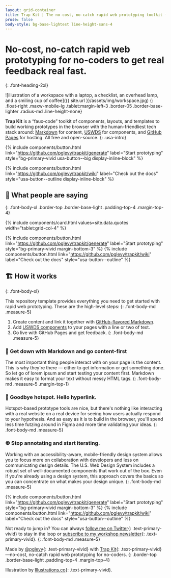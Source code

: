 ```yaml
---
layout: grid-container
title: Trap Kit | The no-cost, no-catch rapid web prototyping toolkit for no-coders to get real feedback real fast.
prose: false
body-style: bg-base-lightest line-height-sans-4
---
```


# No-cost, no-catch rapid web prototyping for no-coders to get real feedback real fast.
{: .font-heading-2xl}

![illustration of a workspace with a laptop, a checklist, an overhead lamp, and a smiling cup of coffee]({{ site.url }}/assets/img/workspace.jpg)
{: .float-right .maxw-mobile-lg .tablet:margin-left-3 .border-05 .border-base-lighter .radius-md .line-height-none}

**Trap Kit** is a “faux-code” toolkit of components, layouts, and templates to build working prototypes in the browser with the human-friendliest tech stack around: [Markdown](https://docs.github.com/en/github/writing-on-github/getting-started-with-writing-and-formatting-on-github/basic-writing-and-formatting-syntax) for content, [USWDS](https://designsystem.digital.gov/) for components, and [GitHub Pages](https://pages.github.com/) for hosting. All free and open-source.
{: .usa-intro}

{% include components/button.html link="https://github.com/pglevy/trapkit/generate" label="Start prototyping" style="bg-primary-vivid usa-button--big display-inline-block" %}

{% include components/button.html link="https://github.com/pglevy/trapkit/wiki" label="Check out the docs" style="usa-button--outline display-inline-block" %}

## 🤩 What people are saying
{: .font-body-xl .border-top .border-base-light .padding-top-4 .margin-top-4}

{% include components/card.html values=site.data.quotes width="tablet:grid-col-4" %}

{% include components/button.html link="https://github.com/pglevy/trapkit/generate" label="Start prototyping" style="bg-primary-vivid margin-bottom-3" %} {% include components/button.html link="https://github.com/pglevy/trapkit/wiki" label="Check out the docs" style="usa-button--outline" %}

## 🏗 How it works
{: .font-body-xl}

This repository template provides everything you need to get started with rapid web prototyping. These are the high-level steps:
{: .font-body-md .measure-5}

1. Create content and link it together with [GitHub-flavored Markdown](https://github.github.com/gfm/).
1. Add [USWDS components](https://designsystem.digital.gov/components/overview/) to your pages with a line or two of text.
1. Go live with GitHub Pages and get feedback.
{: .font-body-md .measure-5}

### 🕺 Get down with Markdown and go content-first

The most important thing people interact with on your page is the content. This is why they're there — either to get information or get something done. So let go of lorem ipsum and start testing your content first. Markdown makes it easy to format your text without messy HTML tags.
{: .font-body-md .measure-5 .margin-top-1}

### 👋 Goodbye hotspot. Hello hyperlink.

Hotspot-based prototype tools are nice, but there's nothing like interacting with a real website on a real device for seeing how users actually respond to your hypothesis. And as easy as it is to build in the browser, you'll spend less time futzing around in Figma and more time validating your ideas.
{: .font-body-md .measure-5}

### ♼ Stop annotating and start iterating.

Working with an accessibility-aware, mobile-friendly design system allows you to focus more on collaboration with developers and less on communicating design details. The U.S. Web Design System includes a robust set of well-documented components that work out of the box. Even if you're already using a design system, this approach covers the basics so you can concentrate on what makes your design unique.
{: .font-body-md .measure-5}

{% include components/button.html link="https://github.com/pglevy/trapkit/generate" label="Start prototyping" style="bg-primary-vivid margin-bottom-3" %} {% include components/button.html link="https://github.com/pglevy/trapkit/wiki" label="Check out the docs" style="usa-button--outline" %}

Not ready to jump in? You can always [follow me on Twitter](https://twitter.com/pglevy){: .text-primary-vivid} to stay in the loop or [subscribe to my workshop newsletter](https://tinyletter.com/rwp-workshop){: .text-primary-vivid}.
{: .font-body-md .measure-5}

Made by [@pglevy](https://twitter.com/pglevy){: .text-primary-vivid} with [Trap Kit](https://pglevy.github.io/trapkit/){: .text-primary-vivid}—no-cost, no-catch rapid web prototyping for no-coders.
{: .border-top .border-base-light .padding-top-4 .margin-top-4}

Illustration by [Illustrations.co](https://illlustrations.co/){: .text-primary-vivid}.